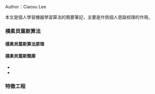 Author：Ciaosu Lee

本文是個人學習機器學習算法的簡要筆記，主要是作爲個人思路梳理的作用。



### **樸素貝葉斯算法**

#### 樸素貝葉斯算法原理


#### 樸素貝葉斯類庫

* 

* 


### **特徵工程**
